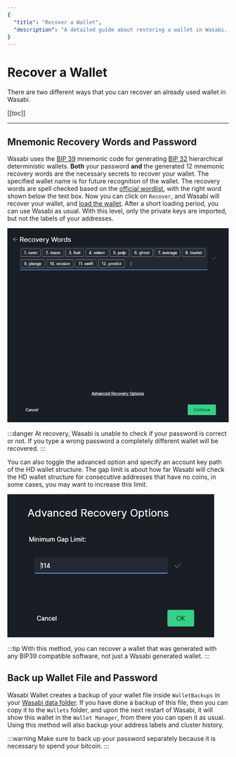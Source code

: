 ```yaml
---
{
  "title": "Recover a Wallet",
  "description": "A detailed guide about restoring a wallet in Wasabi. This is the Wasabi documentation, an archive of knowledge about the open-source, non-custodial and privacy-focused Bitcoin wallet for desktop."
}
---
```


# Recover a Wallet

There are two different ways that you can recover an already used wallet in Wasabi.

[[toc]]

---

## Mnemonic Recovery Words and Password

Wasabi uses the [BIP 39](https://github.com/bitcoin/bips/blob/master/bip-0039.mediawiki) mnemonic code for generating [BIP 32](https://github.com/bitcoin/bips/blob/master/bip-0032.mediawiki) hierarchical deterministic wallets.
**Both** your password **and** the generated 12 mnemonic recovery words are the necessary secrets to recover your wallet.
The specified wallet name is for future recognition of the wallet.
The recovery words are spell checked based on the [official wordlist](https://github.com/bitcoin/bips/blob/master/bip-0039/english.txt), with the right word shown below the text box.
Now you can click on `Recover`, and Wasabi will recover your wallet, and [load the wallet](/using-wasabi/WalletLoad.md).
After a short loading period, you can use Wasabi as usual.
With this level, only the private keys are imported, but not the labels of your addresses.

![](/WalletRecovery.png)

:::danger
At recovery, Wasabi is unable to check if your password is correct or not.
If you type a wrong password a completely different wallet will be recovered.
:::

You can also toggle the advanced option and specify an account key path of the HD wallet structure.
The gap limit is about how far Wasabi will check the HD wallet structure for consecutive addresses that have no coins, in some cases, you may want to increase this limit.

![](/WalletRecoveryAdvanced.png)

:::tip
With this method, you can recover a wallet that was generated with any BIP39 compatible software, not just a Wasabi generated wallet.
:::

## Back up Wallet File and Password

Wasabi Wallet creates a backup of your wallet file inside `WalletBackups` in your [Wasabi data folder](/FAQ/FAQ-UseWasabi.md#where-can-i-find-the-wasabi-data-folder).
If you have done a backup of this file, then you can copy it to the `Wallets` folder, and upon the next restart of Wasabi, it will show this wallet in the `Wallet Manager`, from there you can open it as usual.
Using this method will also backup your address labels and cluster history.

:::warning
Make sure to back up your password separately because it is necessary to spend your bitcoin.
:::
